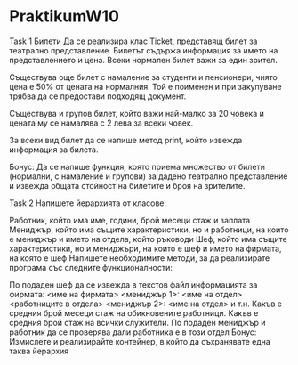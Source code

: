 # PraktikumW10
Task 1
Билети
Да се реализира клас Ticket, представящ билет за театрално представление. Билетът съдържа информация за името на представлението и цена. Всеки нормален билет важи за един зрител.

Съществува още билет с намаление за студенти и пенсионери, чиято цена е 50% от цената на нормалния. Той е поименен и при закупуване трябва да се предостави подходящ документ.

Съществува и групов билет, който важи най-малко за 20 човека и цената му се намалява с 2 лева за всеки човек.

За всеки вид билет да се напише метод print, който извежда информация за билета.

Бонус: Да се напише функция, която приема множество от билети (нормални, с намаление и групови) за дадено театрално представление и извежда общата стойност на билетите и броя на зрителите.

Task 2
Напишете йерархията от класове:

Работник, който има име, години, брой месеци стаж и заплата
Мениджър, който има същите характеристики, но и работници, на които е мениджър и името на отдела, който ръководи
Шеф, който има същите характеристики, но и мениджъри, на които е шеф и името на фирмата, на която е шеф
Напишете необходимите методи, за да реализирате програма със следните функционалности:

По подаден шеф да се извежда в текстов файл информацията за фирмата:
<име на фирмата>
<мениджър 1>: <име на отдел>
<работниците в отдела>
<мениджър 2>: <име на отдел> и т.н.
Какъв е средния брой месеци стаж на обикновените работници.
Какъв е средния брой стаж на всички служители.
По подаден мениджър и работник да се проверява дали работника е в този отдел
Бонус: Измислете и реализирайте контейнер, в който да съхранявате една таква йерархия
